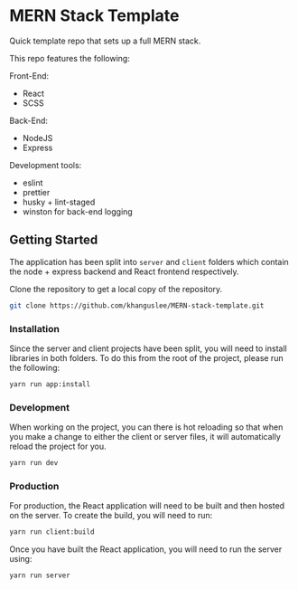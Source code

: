 # MERN Stack Template

Quick template repo that sets up a full MERN stack.

This repo features the following:

Front-End:

- React
- SCSS

Back-End:

- NodeJS
- Express

Development tools:

- eslint
- prettier
- husky + lint-staged 
- winston for back-end logging

## Getting Started

The application has been split into `server` and `client` folders which contain the node + express backend and React frontend respectively.

Clone the repository to get a local copy of the repository.

``` bash
git clone https://github.com/khanguslee/MERN-stack-template.git
```

### Installation

Since the server and client projects have been split, you will need to install libraries in both folders. To do this from the root of the project, please run the following:

``` bash
yarn run app:install
```

### Development

When working on the project, you can there is hot reloading so that when you make a change to either the client or server files, it will automatically reload the project for you.

``` bash
yarn run dev
```

### Production

For production, the React application will need to be built and then hosted on the server. To create the build, you will need to run:

``` bash
yarn run client:build
```

Once you have built the React application, you will need to run the server using:

``` bash
yarn run server
```